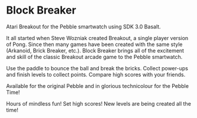 # Block Breaker
Atari Breakout for the Pebble smartwatch using SDK 3.0 Basalt.

It all started when Steve Wozniak created Breakout, a single player version of Pong. Since then many games have been created with the same style (Arkanoid, Brick Breaker, etc.). Block Breaker brings all of the excitement and skill of the classic Breakout arcade game to the Pebble smartwatch. 

Use the paddle to bounce the ball and break the bricks.
Collect power-ups and finish levels to collect points.
Compare high scores with your friends.

Available for the original Pebble and in glorious technicolour for the Pebble Time!

Hours of mindless fun! 
Set high scores!
New levels are being created all the time!